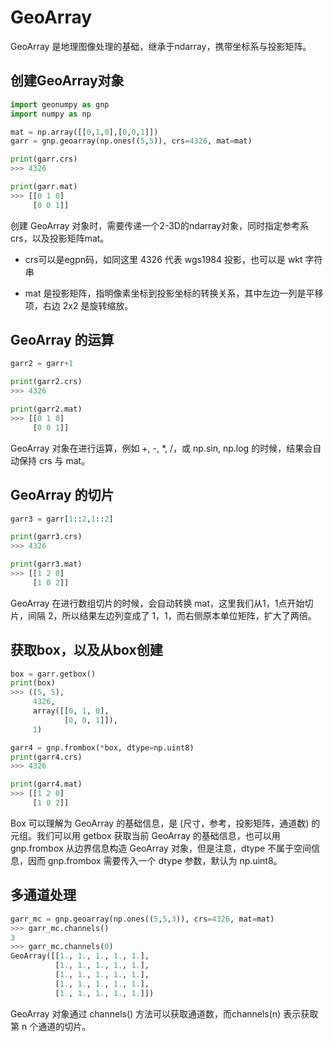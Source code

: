 # GeoArray

GeoArray 是地理图像处理的基础，继承于ndarray，携带坐标系与投影矩阵。



## 创建GeoArray对象

```python
import geonumpy as gnp
import numpy as np

mat = np.array([[0,1,0],[0,0,1]])
garr = gnp.geoarray(np.ones((5,5)), crs=4326, mat=mat)

print(garr.crs)
>>> 4326

print(garr.mat)
>>> [[0 1 0]
     [0 0 1]]
```
创建 GeoArray 对象时，需要传递一个2-3D的ndarray对象，同时指定参考系crs，以及投影矩阵mat。

* crs可以是egpn码，如同这里 4326 代表 wgs1984 投影，也可以是 wkt 字符串

* mat 是投影矩阵，指明像素坐标到投影坐标的转换关系，其中左边一列是平移项，右边 2x2 是旋转缩放。

  

## GeoArray 的运算

```python
garr2 = garr+1

print(garr2.crs)
>>> 4326

print(garr2.mat)
>>> [[0 1 0]
     [0 0 1]]
```

GeoArray 对象在进行运算，例如 +, -, *, /，或 np.sin, np.log 的时候，结果会自动保持 crs 与 mat。



## GeoArray 的切片

```python
garr3 = garr[1::2,1::2]

print(garr3.crs)
>>> 4326

print(garr3.mat)
>>> [[1 2 0]
     [1 0 2]]
```

GeoArray 在进行数组切片的时候，会自动转换 mat，这里我们从1，1点开始切片，间隔 2，所以结果左边列变成了 1，1，而右侧原本单位矩阵，扩大了两倍。



## 获取box，以及从box创建

```python
box = garr.getbox()
print(box)
>>> ((5, 5), 
     4326, 
     array([[0, 1, 0],
            [0, 0, 1]]), 
     1)

garr4 = gnp.frombox(*box, dtype=np.uint8)
print(garr4.crs)
>>> 4326

print(garr4.mat)
>>> [[1 2 0]
     [1 0 2]]
```

Box 可以理解为 GeoArray 的基础信息，是 (尺寸，参考，投影矩阵，通道数) 的元组。我们可以用 getbox 获取当前 GeoArray 的基础信息，也可以用 gnp.frombox 从边界信息构造 GeoArray 对象，但是注意，dtype 不属于空间信息，因而 gnp.frombox 需要传入一个 dtype 参数，默认为 np.uint8。



## 多通道处理

```python
garr_mc = gnp.geoarray(np.ones((5,5,3)), crs=4326, mat=mat)
>>> garr_mc.channels()
3
>>> garr_mc.channels(0)
GeoArray([[1., 1., 1., 1., 1.],
          [1., 1., 1., 1., 1.],
          [1., 1., 1., 1., 1.],
          [1., 1., 1., 1., 1.],
          [1., 1., 1., 1., 1.]])
```

GeoArray 对象通过 channels() 方法可以获取通道数，而channels(n) 表示获取第 n 个通道的切片。